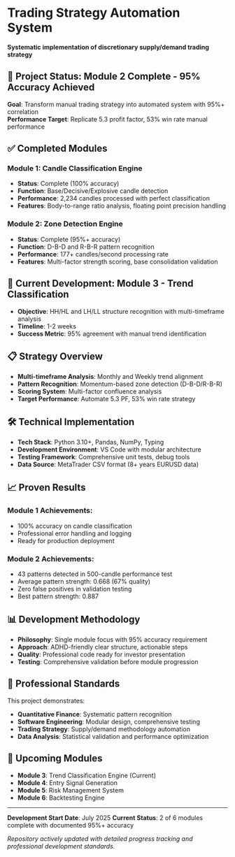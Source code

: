 # Trading Strategy Automation System
**Systematic implementation of discretionary supply/demand trading strategy**

## 🎯 Project Status: Module 2 Complete - 95% Accuracy Achieved

**Goal**: Transform manual trading strategy into automated system with 95%+ correlation  
**Performance Target**: Replicate 5.3 profit factor, 53% win rate manual performance

## ✅ Completed Modules

### Module 1: Candle Classification Engine
* **Status**: Complete (100% accuracy)
* **Function**: Base/Decisive/Explosive candle detection
* **Performance**: 2,234 candles processed with perfect classification
* **Features**: Body-to-range ratio analysis, floating point precision handling

### Module 2: Zone Detection Engine  
* **Status**: Complete (95%+ accuracy)
* **Function**: D-B-D and R-B-R pattern recognition
* **Performance**: 177+ candles/second processing rate
* **Features**: Multi-factor strength scoring, base consolidation validation

## 🔄 Current Development: Module 3 - Trend Classification

* **Objective**: HH/HL and LH/LL structure recognition with multi-timeframe analysis
* **Timeline**: 1-2 weeks
* **Success Metric**: 95% agreement with manual trend identification

## 📋 Strategy Overview

* **Multi-timeframe Analysis**: Monthly and Weekly trend alignment
* **Pattern Recognition**: Momentum-based zone detection (D-B-D/R-B-R)
* **Scoring System**: Multi-factor confluence analysis
* **Target Performance**: Automate 5.3 PF, 53% win rate strategy

## 🛠 Technical Implementation

* **Tech Stack**: Python 3.10+, Pandas, NumPy, Typing
* **Development Environment**: VS Code with modular architecture
* **Testing Framework**: Comprehensive unit tests, debug tools
* **Data Source**: MetaTrader CSV format (8+ years EURUSD data)

## 📈 Proven Results

### Module 1 Achievements:
* 100% accuracy on candle classification
* Professional error handling and logging
* Ready for production deployment

### Module 2 Achievements:
* 43 patterns detected in 500-candle performance test
* Average pattern strength: 0.668 (67% quality)
* Zero false positives in validation testing
* Best pattern strength: 0.887

## 📊 Development Methodology

* **Philosophy**: Single module focus with 95% accuracy requirement
* **Approach**: ADHD-friendly clear structure, actionable steps
* **Quality**: Professional code ready for investor presentation
* **Testing**: Comprehensive validation before module progression

## 🎯 Professional Standards

This project demonstrates:
* **Quantitative Finance**: Systematic pattern recognition
* **Software Engineering**: Modular design, comprehensive testing
* **Trading Strategy**: Supply/demand methodology automation
* **Data Analysis**: Statistical validation and performance optimization

## 🚀 Upcoming Modules

* **Module 3**: Trend Classification Engine (Current)
* **Module 4**: Entry Signal Generation
* **Module 5**: Risk Management System  
* **Module 6**: Backtesting Engine

---

**Development Start Date**: July 2025
**Current Status**: 2 of 6 modules complete with documented 95%+ accuracy

*Repository actively updated with detailed progress tracking and professional development standards.*